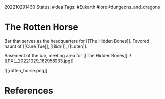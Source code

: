 202210291430
Status: #idea
Tags: #Eukarth #lore #dungeons_and_dragons 

# The Rotten Horse
Bar that serves as the headquarters for [[The Hidden Bones]]. Favored haunt of [[Cure Tue]], [[Bidri]], [[Luten]]. 

Basement of the bar, meeting area for [[The Hidden Bones]]:
![[PXL_20221029_182958033.jpg]]

![[rotten_horse.png]]
# References

